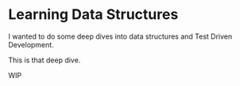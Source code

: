 # Learning Data Structures

I wanted to do some deep dives into data structures and Test Driven Development.

This is that deep dive.

WIP